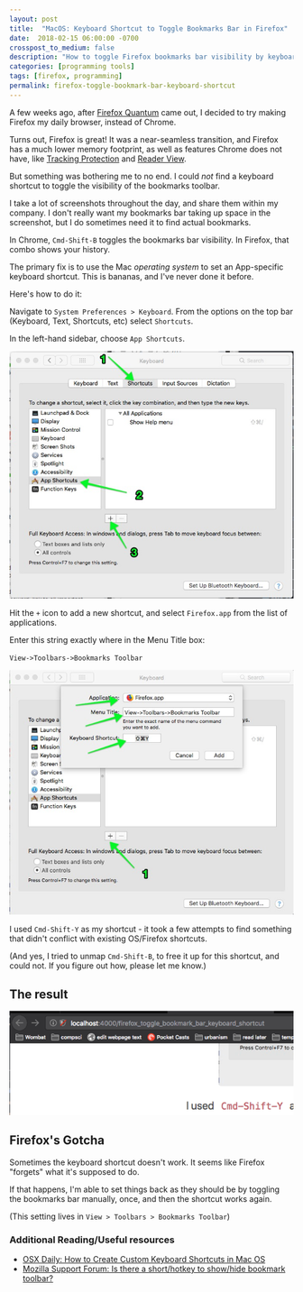 ```yaml
---
layout: post
title:  "MacOS: Keyboard Shortcut to Toggle Bookmarks Bar in Firefox"
date:  2018-02-15 06:00:00 -0700
crosspost_to_medium: false
description: "How to toggle Firefox bookmarks bar visibility by keyboard shortcut (for Mac)"
categories: [programming tools]
tags: [firefox, programming]
permalink: firefox-toggle-bookmark-bar-keyboard-shortcut
---
```


A few weeks ago, after [Firefox Quantum](https://www.mozilla.org/en-US/firefox/) came out, I decided to try making Firefox my daily browser, instead of Chrome.

Turns out, Firefox is great! It was a near-seamless transition, and Firefox has a much lower memory footprint, as well as features Chrome does not have, like [Tracking Protection](https://support.mozilla.org/en-US/kb/tracking-protection) and [Reader View](https://blog.mozilla.org/firefox/reader-view/).

But something was bothering me to no end. I could _not_ find a keyboard shortcut to toggle the visibility of the bookmarks toolbar.

I take a lot of screenshots throughout the day, and share them within my company. I don't really want my bookmarks bar taking up space in the screenshot, but I do sometimes need it to find actual bookmarks.

In Chrome, `Cmd-Shift-B` toggles the bookmarks bar visibility. In Firefox, that combo shows your history.

<!--more-->

The primary fix is to use the Mac _operating system_ to set an App-specific keyboard shortcut. This is bananas, and I've never done it before.

Here's how to do it:

Navigate to `System Preferences > Keyboard`. From the options on the top bar (Keyboard, Text, Shortcuts, etc) select `Shortcuts`.

In the left-hand sidebar, choose `App Shortcuts`.

![find the app shortcut screen](/images/2018-02-15_01.jpg)

Hit the `+` icon to add a new shortcut, and select `Firefox.app` from the list of applications.

Enter this string exactly where in the Menu Title box:

`View->Toolbars->Bookmarks Toolbar`

![add the shortcut](/images/2018-02-15_02.jpg)

I used `Cmd-Shift-Y` as my shortcut - it took a few attempts to find something that didn't conflict with existing OS/Firefox shortcuts.

(And yes, I tried to unmap `Cmd-Shift-B`, to free it up for this shortcut, and could not. If you figure out how, please let me know.)

## The result

![toggle away, friend](/images/2018-02-15_03.gif)

## Firefox's Gotcha

Sometimes the keyboard shortcut doesn't work. It seems like Firefox "forgets" what it's supposed to do.

If that happens, I'm able to set things back as they should be by toggling the bookmarks bar manually, once, and then the shortcut works again.

(This setting lives in `View > Toolbars > Bookmarks Toolbar`)

### Additional Reading/Useful resources

- [OSX Daily: How to Create Custom Keyboard Shortcuts in Mac OS](http://osxdaily.com/2017/08/08/create-custom-keyboard-shortcut-mac/)
- [Mozilla Support Forum: Is there a short/hotkey to show/hide bookmark toolbar?](https://support.mozilla.org/en-US/questions/865261)
